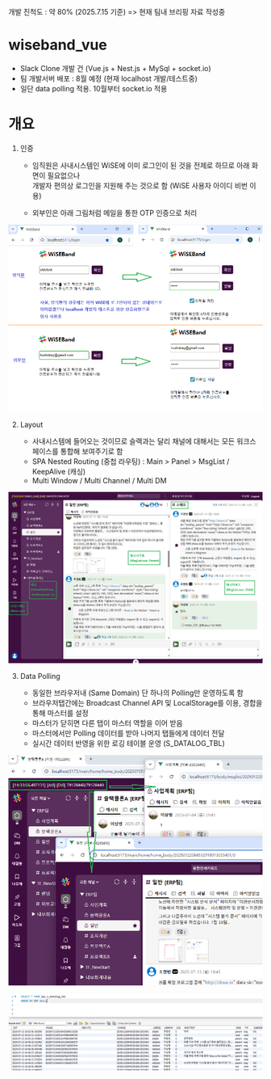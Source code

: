 개발 진척도 : 약 80% (2025.7.15 기준) => 현재 팀내 브리핑 자료 작성중


# wiseband_vue

- Slack Clone 개발 건 (Vue.js + Nest.js + MySql + socket.io)
- 팀 개발서버 배포 : 8월 예정 (현재 localhost 개발/테스트중)
- 일단 data polling 적용. 10월부터 socket.io 적용


# 개요

1. 인증

    - 임직원은 사내시스템인 WiSE에 이미 로그인이 된 것을 전제로 하므로 아래 화면이 필요없으나<br>
      개발자 편의상 로그인을 지원해 주는 것으로 함 (WiSE 사용자 아이디 비번 이용)

    - 외부인은 아래 그림처럼 메일을 통한 OTP 인증으로 처리

![image](https://github.com/hushsbay/wiseband_vue/blob/master/PT_01_authentication.png)


2. Layout

    - 사내시스템에 들어오는 것이므로 슬랙과는 달리 채널에 대해서는 모든 워크스페이스를 통합해 보여주기로 함
    - SPA Nested Routing (중첩 라우팅) : Main > Panel > MsgList / KeepAlive (캐싱)
    - Multi Window / Multi Channel / Multi DM

![image](https://github.com/hushsbay/wiseband_vue/blob/master/PT_02_layout.png)


3. Data Polling

    - 동일한 브라우저내 (Same Domain) 단 하나의 Polling만 운영하도록 함
    - 브라우저탭간에는 Broadcast Channel API 및 LocalStorage를 이용, 경합을 통해 마스터를 설정
    - 마스터가 닫히면 다른 탭이 마스터 역할을 이어 받음
    - 마스터에서만 Polling 데이터를 받아 나머지 탭들에게 데이터 전달
    - 실시간 데이터 반영을 위한 로깅 테이블 운영 (S_DATALOG_TBL)

![image](https://github.com/hushsbay/wiseband_vue/blob/master/PT_03_datapolling.png)
    
![image](https://github.com/hushsbay/wiseband_vue/blob/master/PT_04_logdata.png)    







